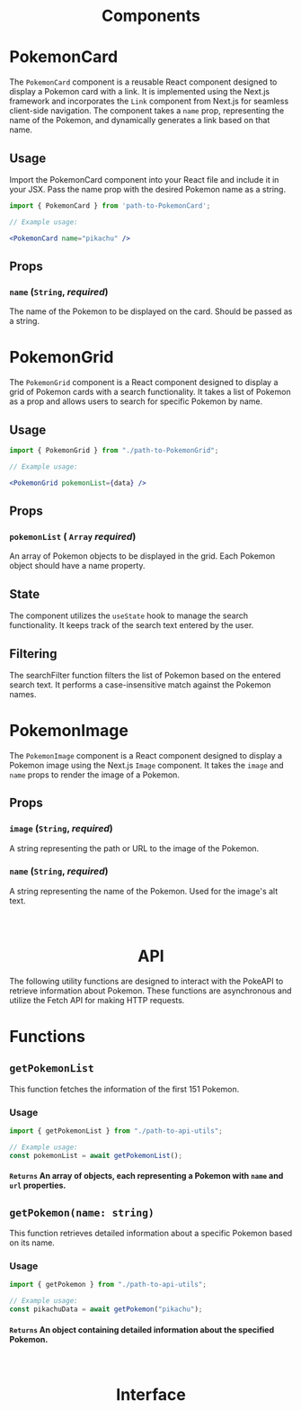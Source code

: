 <div>
  <h1 align="center">
<!-- <img style="width: 100px" src="https://www.sendx.io/hubfs/SendPost_August2021/images/SendX-By-Logo.svg" width="100" /> -->
<br>Components
</h1>
</div>

# PokemonCard
The `PokemonCard` component is a reusable React component designed to display a Pokemon card with a link. It is implemented using the Next.js framework and incorporates the `Link` component from Next.js for seamless client-side navigation. The component takes a `name` prop, representing the name of the Pokemon, and dynamically generates a link based on that name.

## Usage

Import the PokemonCard component into your React file and include it in your JSX. Pass the name prop with the desired Pokemon name as a string.

```jsx
import { PokemonCard } from 'path-to-PokemonCard';

// Example usage:

<PokemonCard name="pikachu" />

```

## Props

### `name` (`String`, *required*)
The name of the Pokemon to be displayed on the card. Should be passed as a string.


# PokemonGrid
The `PokemonGrid` component is a React component designed to display a grid of Pokemon cards with a search functionality. It takes a list of Pokemon as a prop and allows users to search for specific Pokemon by name.

## Usage

```jsx
import { PokemonGrid } from "./path-to-PokemonGrid";

// Example usage:

<PokemonGrid pokemonList={data} />
```

## Props
### `pokemonList` ( `Array` *required*) 
An array of Pokemon objects to be displayed in the grid. Each Pokemon object should have a name property.

## State
The component utilizes the `useState` hook to manage the search functionality. It keeps track of the search text entered by the user.

## Filtering
The searchFilter function filters the list of Pokemon based on the entered search text. It performs a case-insensitive match against the Pokemon names.

# PokemonImage
The `PokemonImage` component is a React component designed to display a Pokemon image using the Next.js `Image` component. It takes the `image` and `name` props to render the image of a Pokemon.

## Props
### `image` (`String`, *required*) 
A string representing the path or URL to the image of the Pokemon.
### `name` (`String`, *required*)
A string representing the name of the Pokemon. Used for the image's alt text.



<div>
  <h1 align="center">
<!-- <img style="width: 100px" src="https://www.sendx.io/hubfs/SendPost_August2021/images/SendX-By-Logo.svg" width="100" /> -->
<br>API
</h1>
</div>

The following utility functions are designed to interact with the PokeAPI to retrieve information about Pokemon. These functions are asynchronous and utilize the Fetch API for making HTTP requests.


# Functions

## `getPokemonList`

This function fetches the information of the first 151 Pokemon.

### Usage

```jsx
import { getPokemonList } from "./path-to-api-utils";

// Example usage:
const pokemonList = await getPokemonList();
```
#### `Returns` An array of objects, each representing a Pokemon with `name` and `url` properties.

## `getPokemon(name: string)`

This function retrieves detailed information about a specific Pokemon based on its name.

### Usage

```jsx
import { getPokemon } from "./path-to-api-utils";

// Example usage:
const pikachuData = await getPokemon("pikachu");
```
#### `Returns` An object containing detailed information about the specified Pokemon.


<div>
  <h1 align="center">
<!-- <img style="width: 100px" src="https://www.sendx.io/hubfs/SendPost_August2021/images/SendX-By-Logo.svg" width="100" /> -->
<br>Interface
</h1>
</div>


